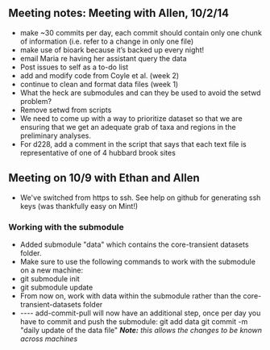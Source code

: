 ## Meeting notes: Meeting with Allen, 10/2/14
* make ~30 commits per day, each commit should contain only one chunk of information (i.e. refer to a change in only one file)
* make use of bioark because it’s backed up every night!
* email Maria re having her assistant query the data
* Post issues to self as a to-do list
* add and modify code from Coyle et al. (week 2)
* continue to clean and format data files (week 1)
* What the heck are submodules and can they be used to avoid the setwd problem?
* Remove setwd from scripts
* We need to come up with a way to prioritize dataset so that we are ensuring that we get an adequate grab of taxa and regions in the preliminary analyses.
* For d228, add a comment in the script that says that each text file is representative of one of 4 hubbard brook sites
## Meeting on 10/9 with Ethan and Allen
* We've switched from https to ssh. See help on github for generating ssh keys (was thankfully easy on Mint!)
### Working with the submodule
* Added submodule "data" which contains the core-transient datasets folder.
* Make sure to use the following commands to work with the submodule on a new machine:
* git submodule init
* git submodule update
* From now on, work with data within the submodule rather than the core-transient-datasets folder
* ---- add-commit-pull will now have an additional step, once per day you have to commit and push the submodule:
git add data
git commit -m "daily update of the data file"
_**Note:** this allows the changes to be known across machines_
